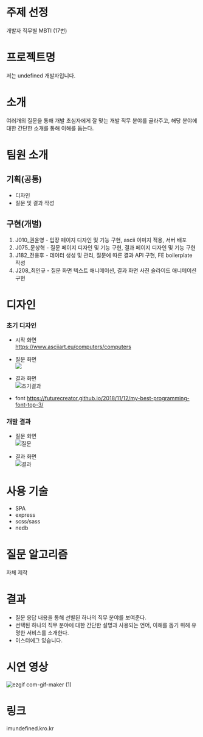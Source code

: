 # 주제 선정
개발자 직무별 MBTI (17번)

# 프로젝트명
저는 undefined 개발자입니다.

# 소개
여러개의 질문을 통해 개발 초심자에게 잘 맞는 개발 직무 분야를 골라주고, 해당 분야에 대한 간단한 소개를 통해 이해를 돕는다.

# 팀원 소개
## 기획(공통)
- 디자인
- 질문 및 결과 작성

## 구현(개별)   
1. J010_권윤영 - 입장 페이지 디자인 및 기능 구현, ascii 이미지 적용, 서버 배포
2. J075_문상혁 - 질문 페이지 디자인 및 기능 구현, 결과 페이지 디자인 및 기능 구현
3. J182_전용후 - 데이터 생성 및 관리, 질문에 따른 결과 API 구현, FE boilerplate 작성
4. J208_최인규 - 질문 화면 텍스트 애니메이션, 결과 화면 사진 슬라이드 애니메이션 구현

# 디자인   
### 초기 디자인   
- 시작 화면   
https://www.asciiart.eu/computers/computers   
   
- 질문 화면   
![](https://i.imgur.com/0tm5FOe.png)     
   
- 결과 화면   
![초기결과](https://user-images.githubusercontent.com/71963121/134614293-7d28f352-a80d-47c5-821e-e2a511524cd6.PNG)   
   
- font
https://futurecreator.github.io/2018/11/12/my-best-programming-font-top-3/   
   
### 개발 결과   
- 질문 화면   
![질문](https://user-images.githubusercontent.com/71963121/134613975-5baa1c29-8947-4b74-ae2a-fa6bba7ac795.png)  
   
- 결과 화면     
![결과](https://user-images.githubusercontent.com/71963121/134613967-abe844bf-8449-4cce-ae2b-bd85c248e760.png)      

# 사용 기술
- SPA
- express
- scss/sass
- nedb

# 질문 알고리즘
자체 제작

# 결과
- 질문 응답 내용을 통해 선별된 하나의 직무 분야를 보여준다.
- 선택된 하나의 직무 분야에 대한 간단한 설명과 사용되는 언어, 이해를 돕기 위해 유명한 서비스를 소개한다.
- 이스터에그 있습니다.
   
# 시연 영상    
![ezgif com-gif-maker (1)](https://user-images.githubusercontent.com/71963121/134624589-38943f7b-b67f-4231-8754-fe5870f86437.gif)

# 링크    
imundefined.kro.kr    
